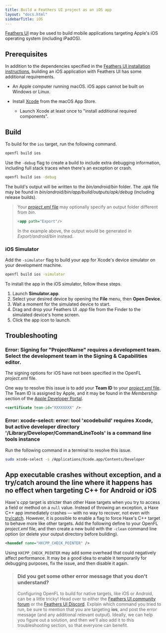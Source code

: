```yaml
---
title: Build a Feathers UI project as an iOS app
layout: "docs.html"
sidebarTitle: iOS
---
```


[Feathers UI](/) may be used to build mobile applications targeting Apple's iOS operating system (including iPadOS).

## Prerequisites

In addition to the dependencies specified in the [Feathers UI installation instructions](./installation.md), building an iOS application with Feathers UI has some additional requirements.

- An Apple computer running macOS. iOS apps cannot be built on Windows or Linux.

- Install [Xcode](https://developer.apple.com/xcode/) from the macOS App Store.

  - Launch Xcode at least once to "install additional required components".

## Build

To build for the `ios` target, run the following command.

```sh
openfl build ios
```

Use the `-debug` flag to create a build to include extra debugging information, including full stack traces when there's an exception or crash.

```sh
openfl build ios -debug
```

The build's output will be written to the _bin/android/bin_ folder. The _.apk_ file may be found in _bin/android/bin/app/build/outputs/apk/debug_ (including release builds).

> Your [_project.xml_ file](https://lime.openfl.org/docs/project-files/xml-format/) may optionally specify an output folder different from _bin_.
>
> ```xml
> <app path="Export"/>
> ```
>
> In the example above, the output would be generated in _Export/android/bin_ instead.

### iOS Simulator

Add the `-simulator` flag to build your app for Xcode's device simulator on your development machine.

```sh
openfl build ios -simulator
```

To install the app in the iOS simulator, follow these steps.

1. Launch **Simulator.app**.
1. Select your desired device by opening the **File** menu, then **Open Device**.
1. Wait a moment for the simulated device to start.
1. Drag and drop your Feathers UI _.app_ file from the Finder to the simulated device's home screen.
1. Click the app icon to launch.

## Troubleshooting

### Error: Signing for "ProjectName" requires a development team. Select the development team in the Signing & Capabilities editor.

The signing options for iOS have not been specified in the OpenFL _project.xml_ file.

One way to resolve this issue is to add your **Team ID** to your [_project.xml_ file](https://lime.openfl.org/docs/project-files/xml-format/). The Team ID is assigned by Apple, and it may be found in the _Membership_ section of the [Apple Developer Portal](https://developer.apple.com/account/).

```xml
<certificate team-id="XXXXXXXX" />
```

### Error: xcode-select: error: tool 'xcodebuild' requires Xcode, but active developer directory '/Library/Developer/CommandLineTools' is a command line tools instance

Run the following command in a terminal to resolve this issue.

```sh
sudo xcode-select -s /Applications/Xcode.app/Contents/Developer
```

## App executable crashes without exception, and a try/catch around the line where it happens has no effect when targeting C++ for Android or iOS

Haxe's _cpp_ target is stricter than other Haxe targets when you try to access a field or method on a `null` value. Instead of throwing an exception, a Haxe C++ app immediately crashes — with no way to recover, not even with [try/catch](https://haxe.org/manual/expression-try-catch.html). However, it is possible to enable a flag to force Haxe's C++ target to behave more like other targets. Add the following define to your OpenFL _project.xml_ file, and then create a new build with the `-clean` command line option (or delete your output directory before building).

```xml
<haxedef name="HXCPP_CHECK_POINTER" />
```

Using `HXCPP_CHECK_POINTER` may add some overhead that could negatively affect performance. It may be a good idea to enable it temporarily for debugging purposes, fix the issue, and then disable it again.

> ### Did you get some other error message that you don't understand?
>
> Configuring OpenFL to build for native targets, like iOS or Android, can be a little tricky! Head over to either the [Feathers UI community forum](https://community.feathersui.com/) or the [Feathers UI Discord](https://discord.feathersui.com/). Explain which command you tried to run, be sure to mention that you are targeting **ios**, and post the error message (and any additional relevant output). Ideally, we can help you figure out a solution, and then we'll also add it to this troubleshooting section, so that everyone can benefit.
